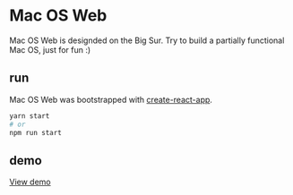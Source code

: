 # Mac OS Web

Mac OS Web is designded on the Big Sur. Try to build a partially functional Mac OS, just for fun :)

## run

Mac OS Web was bootstrapped with [create-react-app](https://github.com/facebook/create-react-app).

```bash
yarn start 
# or
npm run start
```

## demo

[View demo](https://kavience.github.io/masos-web)